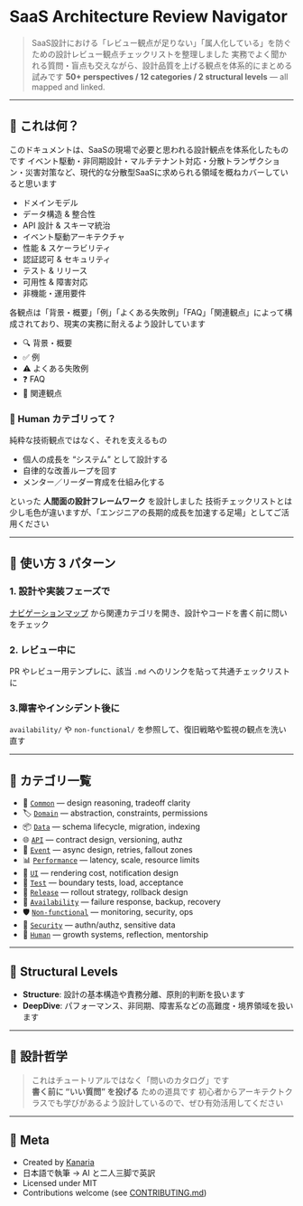 # SaaS Architecture Review Navigator

> SaaS設計における「レビュー観点が足りない」「属人化している」を防ぐための設計レビュー観点チェックリストを整理しました
> 実務でよく聞かれる質問・盲点も交えながら、設計品質を上げる観点を体系的にまとめる試みです
> **50+ perspectives / 12 categories / 2 structural levels** — all mapped and linked.

---

## 🧭 これは何？

このドキュメントは、SaaSの現場で必要と思われる設計観点を体系化したものです
イベント駆動・非同期設計・マルチテナント対応・分散トランザクション・災害対策など、現代的な分散型SaaSに求められる領域を概ねカバーしていると思います

- ドメインモデル
- データ構造 & 整合性  
- API 設計 & スキーマ統治  
- イベント駆動アーキテクチャ  
- 性能 & スケーラビリティ  
- 認証認可 & セキュリティ  
- テスト & リリース
- 可用性 & 障害対応  
- 非機能・運用要件

各観点は「背景・概要」「例」「よくある失敗例」「FAQ」「関連観点」によって構成されており、現実の実務に耐えるよう設計しています

- 🔍 背景・概要  
- ✅ 例
- ⚠️ よくある失敗例
- ❓ FAQ
- 🔗 関連観点

### 🧠 Human カテゴリって？

純粋な技術観点ではなく、それを支えるもの

- 個人の成長を “システム” として設計する
- 自律的な改善ループを回す
- メンター／リーダー育成を仕組み化する

といった **人間面の設計フレームワーク** を設計しました
技術チェックリストとは少し毛色が違いますが、「エンジニアの長期的成長を加速する足場」としてご活用ください

---

## 🚀 使い方 3 パターン

### 1. 設計や実装フェーズで

[ナビゲーションマップ](navigation-map.md) から関連カテゴリを開き、設計やコードを書く前に問いをチェック

### 2. レビュー中に

PR やレビュー用テンプレに、該当 `.md` へのリンクを貼って共通チェックリストに

### 3.障害やインシデント後に

   `availability/` や `non-functional/` を参照して、復旧戦略や監視の観点を洗い直す

---

## 📂 カテゴリ一覧

- 🧩 [`Common`](categories/common/design-justification.md) — design reasoning, tradeoff clarity  
- 🏷️ [`Domain`](categories/domain/domain-permissions.md) — abstraction, constraints, permissions  
- 📦 [`Data`](categories/data/lifecycle-clarity.md) — schema lifecycle, migration, indexing  
- 🌐 [`API`](categories/api/api-schema-coherence.md) — contract design, versioning, authz  
- 🔁 [`Event`](categories/async/sync-async-alignment.md) — async design, retries, fallout zones  
- 📊 [`Performance`](categories/performance/indexing-strategy.md) — latency, scale, resource limits  
- 🎨 [`UI`](categories/ui/component-reuse-impact.md) — rendering cost, notification design  
- 🧪 [`Test`](categories/test/impact-scope-analysis.md) — boundary tests, load, acceptance  
- 🚀 [`Release`](categories/release/release-strategy-planning.md) — rollout strategy, rollback design  
- 🔰 [`Availability`](categories/availability/failover-design.md) — failure response, backup, recovery  
- 🛡 [`Non-functional`](categories/non-functional/security-risks.md) — monitoring, security, ops  
- 🔐 [`Security`](categories/security/authn-authz-implementation.md) — authn/authz, sensitive data  
- 🧠 [`Human`](categories/human/growth-framework-design.md) — growth systems, reflection, mentorship

---

## 🧩 Structural Levels

- **Structure**: 設計の基本構造や責務分離、原則的判断を扱います
- **DeepDive**: パフォーマンス、非同期、障害系などの高難度・境界領域を扱います

---

## 🧠 設計哲学

> これはチュートリアルではなく「問いのカタログ」です  
> **書く前に “いい質問” を投げる** ための道具です
> 初心者からアーキテクトクラスでも学びがあるよう設計しているので、ぜひ有効活用してください

---

## 💬 Meta

- Created by [Kanaria](https://zenn.dev/kanaria007)  
- 日本語で執筆 → AI と二人三脚で英訳
- Licensed under MIT  
- Contributions welcome (see [CONTRIBUTING.md](contributing.md))

